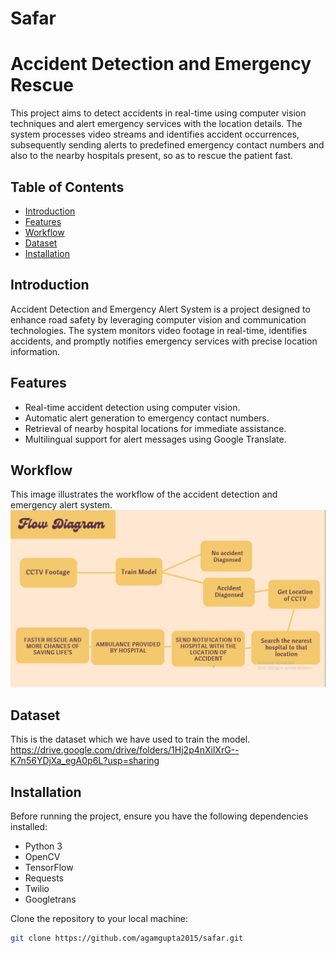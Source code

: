 # Safar
# Accident Detection and Emergency Rescue

This project aims to detect accidents in real-time using computer vision techniques and alert emergency services with the location details. The system processes video streams and identifies accident occurrences, subsequently sending alerts to predefined emergency contact numbers and also to the nearby hospitals present, so as to rescue the patient fast.

## Table of Contents

- [Introduction](#introduction)
- [Features](#features)
- [Workflow](#workflow)
- [Dataset](#dataset)
- [Installation](#installation)

## Introduction

Accident Detection and Emergency Alert System is a project designed to enhance road safety by leveraging computer vision and communication technologies. The system monitors video footage in real-time, identifies accidents, and promptly notifies emergency services with precise location information.

## Features

- Real-time accident detection using computer vision.
- Automatic alert generation to emergency contact numbers.
- Retrieval of nearby hospital locations for immediate assistance.
- Multilingual support for alert messages using Google Translate.

## Workflow

This image illustrates the workflow of the accident detection and emergency alert system.
![Workflow](workflow.png)

## Dataset
This is the dataset which we have used to train the model.
https://drive.google.com/drive/folders/1Hj2p4nXilXrG--K7n56YDjXa_egA0p6L?usp=sharing

## Installation

Before running the project, ensure you have the following dependencies installed:

- Python 3
- OpenCV
- TensorFlow
- Requests
- Twilio
- Googletrans

Clone the repository to your local machine:

```bash
git clone https://github.com/agamgupta2015/safar.git
